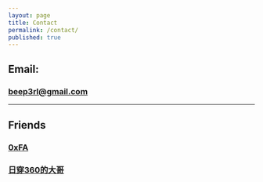 ```yaml
---
layout: page
title: Contact
permalink: /contact/
published: true
---
```

 
## **Email**: 

### [beep3rl@gmail.com](mailto:beep3rl@gmail.com)

---

## Friends

### [0xFA](http://0xfa.club)
### [日穿360的大哥](http://mr-fk.cn)

